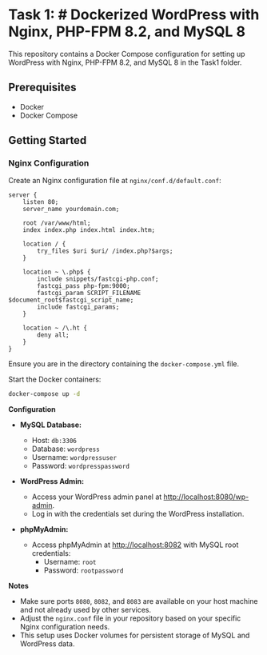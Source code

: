 # Task 1: # Dockerized WordPress with Nginx, PHP-FPM 8.2, and MySQL 8

This repository contains a Docker Compose configuration for setting up WordPress with Nginx, PHP-FPM 8.2, and MySQL 8 in the Task1 folder.

## Prerequisites

- Docker
- Docker Compose

## Getting Started


### Nginx Configuration

Create an Nginx configuration file at `nginx/conf.d/default.conf`:

```nginx
server {
    listen 80;
    server_name yourdomain.com;

    root /var/www/html;
    index index.php index.html index.htm;

    location / {
        try_files $uri $uri/ /index.php?$args;
    }

    location ~ \.php$ {
        include snippets/fastcgi-php.conf;
        fastcgi_pass php-fpm:9000;
        fastcgi_param SCRIPT_FILENAME $document_root$fastcgi_script_name;
        include fastcgi_params;
    }

    location ~ /\.ht {
        deny all;
    }
}
```
Ensure you are in the directory containing the `docker-compose.yml` file.

Start the Docker containers:

```bash
docker-compose up -d
```


**Configuration**

- **MySQL Database:**
  - Host: `db:3306`
  - Database: `wordpress`
  - Username: `wordpressuser`
  - Password: `wordpresspassword`

- **WordPress Admin:**
  - Access your WordPress admin panel at [http://localhost:8080/wp-admin](http://localhost:8080/wp-admin).
  - Log in with the credentials set during the WordPress installation.

- **phpMyAdmin:**
  - Access phpMyAdmin at [http://localhost:8082](http://localhost:8082) with MySQL root credentials:
    - Username: `root`
    - Password: `rootpassword`

**Notes**

- Make sure ports `8080`, `8082`, and `8083` are available on your host machine and not already used by other services.
- Adjust the `nginx.conf` file in your repository based on your specific Nginx configuration needs.
- This setup uses Docker volumes for persistent storage of MySQL and WordPress data.


